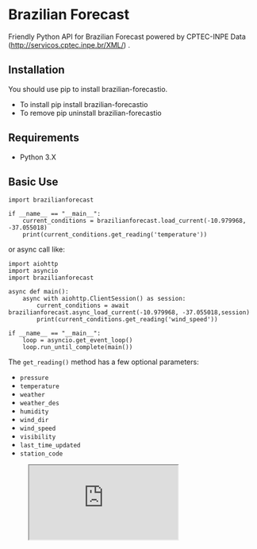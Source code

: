 # Brazilian Forecast

Friendly Python API for Brazilian Forecast powered by CPTEC-INPE Data (http://servicos.cptec.inpe.br/XML/) .

## Installation

You should use pip to install brazilian-forecastio.

* To install pip install brazilian-forecastio
* To remove pip uninstall brazilian-forecastio

## Requirements
* Python 3.X

## Basic Use

```
import brazilianforecast

if __name__ == "__main__":
    current_conditions = brazilianforecast.load_current(-10.979968, -37.055018)
    print(current_conditions.get_reading('temperature'))
``` 
or async call like:

```
import aiohttp
import asyncio
import brazilianforecast

async def main():
    async with aiohttp.ClientSession() as session:
        current_conditions = await brazilianforecast.async_load_current(-10.979968, -37.055018,session)
        print(current_conditions.get_reading('wind_speed'))
       
if __name__ == "__main__":
    loop = asyncio.get_event_loop()
    loop.run_until_complete(main())
```

The ``get_reading()`` method has a few optional parameters:

* ``pressure``
* ``temperature``
* ``weather``
* ``weather_des``
* ``humidity``
* ``wind_dir``
* ``wind_speed``
* ``visibility``
* ``last_time_updated``
* ``station_code``


<figure class="video_container">
  <iframe src="https://s0.cptec.inpe.br/webcptec/common/legenda.html"> </iframe>
</figure>

